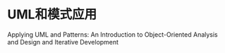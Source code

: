 # UML和模式应用

Applying UML and Patterns: An Introduction to Object-Oriented Analysis and Design and Iterative Development

